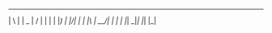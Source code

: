   _   _ ____  __  __ 
 | \ | |  _ \|  \/  |
 |  \| | |_) | |\/| |
 | |\  |  __/| |  | |
 |_| \_|_|   |_|  |_|
